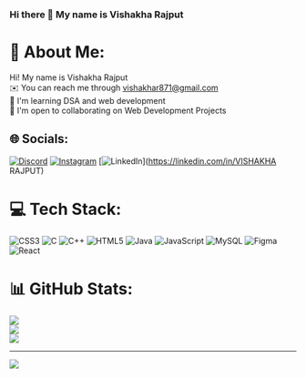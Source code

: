 ### Hi there 👋 My name is Vishakha Rajput

# 💫 About Me:
Hi! My name is Vishakha Rajput<br>✉️  You can reach me through vishakhar871@gmail.com<br>🧠  I'm learning DSA and web development<br>🤝  I'm open to collaborating on Web Development Projects<br>


## 🌐 Socials:
[![Discord](https://img.shields.io/badge/Discord-%237289DA.svg?logo=discord&logoColor=white)](https://discord.gg/Vish_Rajput#8215) [![Instagram](https://img.shields.io/badge/Instagram-%23E4405F.svg?logo=Instagram&logoColor=white)](https://instagram.com/vish_rajput2103) [![LinkedIn](https://img.shields.io/badge/LinkedIn-%230077B5.svg?logo=linkedin&logoColor=white)](https://linkedin.com/in/VISHAKHA RAJPUT) 

# 💻 Tech Stack:
![CSS3](https://img.shields.io/badge/css3-%231572B6.svg?style=for-the-badge&logo=css3&logoColor=white) ![C](https://img.shields.io/badge/c-%2300599C.svg?style=for-the-badge&logo=c&logoColor=white) ![C++](https://img.shields.io/badge/c++-%2300599C.svg?style=for-the-badge&logo=c%2B%2B&logoColor=white) ![HTML5](https://img.shields.io/badge/html5-%23E34F26.svg?style=for-the-badge&logo=html5&logoColor=white) ![Java](https://img.shields.io/badge/java-%23ED8B00.svg?style=for-the-badge&logo=java&logoColor=white) ![JavaScript](https://img.shields.io/badge/javascript-%23323330.svg?style=for-the-badge&logo=javascript&logoColor=%23F7DF1E) ![MySQL](https://img.shields.io/badge/mysql-%2300f.svg?style=for-the-badge&logo=mysql&logoColor=white) 	![Figma](https://img.shields.io/badge/figma-%23F24E1E.svg?style=for-the-badge&logo=figma&logoColor=white) ![React](https://img.shields.io/badge/react-%2320232a.svg?style=for-the-badge&logo=react&logoColor=%2361DAFB)
# 📊 GitHub Stats:
![](https://github-readme-stats.vercel.app/api?username=Vishi2107&theme=dark&hide_border=false&include_all_commits=false&count_private=false)<br/>
![](https://github-readme-streak-stats.herokuapp.com/?user=Vishi2107&theme=dark&hide_border=false)<br/>
![](https://github-readme-stats.vercel.app/api/top-langs/?username=Vishi2107&theme=dark&hide_border=false&include_all_commits=false&count_private=false&layout=compact)

---
[![](https://visitcount.itsvg.in/api?id=Vishi2107&icon=0&color=0)](https://visitcount.itsvg.in)

<!-- Proudly created with GPRM ( https://gprm.itsvg.in ) -->
